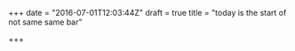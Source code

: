 +++
date = "2016-07-01T12:03:44Z"
draft = true
title = "today is the start of not same same bar"

+++

